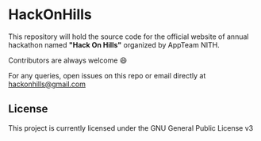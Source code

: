 # HackOnHills

This repository will hold the source code for the official website of annual hackathon named **"Hack On Hills"** organized by AppTeam NITH.

Contributors are always welcome :smile:

For any queries, open issues on this repo or email directly at hackonhills@gmail.com

## License
This project is currently licensed under the GNU General Public License v3
